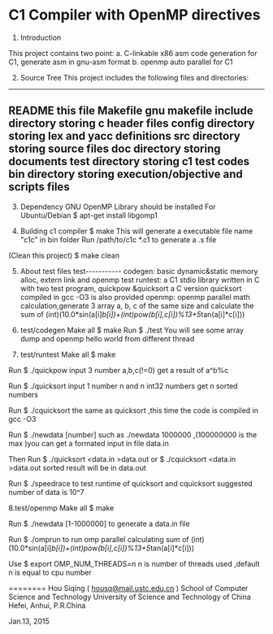 C1 Compiler with OpenMP directives
==========================

1. Introduction

This project contains two point:
	a. C-linkable x86 asm code generation for C1, generate asm in gnu-asm format
	b. openmp auto parallel for C1


2. Source Tree
This project includes the following files and 
directories:
-----------------------------------------------------------------
README		this file
Makefile	gnu makefile
include		directory storing c header files
config		directory storing lex and yacc definitions
src		directory storing source files
doc		directory storing documents
test		directory storing c1 test codes
bin		directory storing execution/objective and scripts files
-----------------------------------------------------------------

3. Dependency
GNU OpenMP Library should be installed
For Ubuntu/Debian
   $ apt-get install libgomp1

4. Building c1 compiler
   $ make
This will generate a executable file name "c1c" in bin folder
Run /path/to/c1c *.c1 to generate a .s file

(Clean this project)
   $ make clean

5. About test files
	test-----------
		codegen: basic dynamic&static memory alloc, extern link and openmp test
		runtest: a C1 stdio library written in C with two test program, 
				quickpow &quicksort
				a C version quicksort compiled in gcc -O3 is also provided
		openmp:  openmp parallel math calculation,generate 3 array a, b, c of 
			the same size and calculate the sum of 
			(int)(10.0*sin(a[i]*b[i])+(int)pow(b[i],c[i])%13+5*tan(a[i]*c[i]))


6. test/codegen
Make all
   $ make
Run
   $ ./test
You will see some array dump and openmp hello world from different thread

7. test/runtest
Make all
   $ make

Run
   $ ./quickpow
input 3 number a,b,c(!=0)
get a result of a^b%c

Run
   $ ./quicksort
input 1 number n and n int32 numbers
get n sorted numbers

Run
   $ ./cquicksort
the same as quicksort ,this time the code is compiled in gcc -O3

Run
   $ ./newdata [number]
such as ./newdata 1000000 ,(100000000 is the max )you can get a formated
input in file data.in

Then Run
   $ ./quicksort <data.in >data.out
or
   $ ./cquicksort <data.in >data.out
sorted result will be in data.out

Run
   $ ./speedrace
to test runtime of quicksort and cquicksort
suggested number of data is 10^7

8.test/openmp
Make all
   $ make

Run
   $ ./newdata [1-1000000]
to generate a data.in file

Run
   $ ./omprun
to run omp parallel calculating sum of
	(int)(10.0*sin(a[i]*b[i])+(int)pow(b[i],c[i])%13+5*tan(a[i]*c[i]))

Use
   $ export OMP_NUM_THREADS=n
n is number of threads used ,default n is equal to cpu number

   
========
Hou Siqing ( housq@mail.ustc.edu.cn )
School of Computer Science and Technology
University of Science and Technology of China
Hefei, Anhui, P.R.China

Jan.13, 2015

